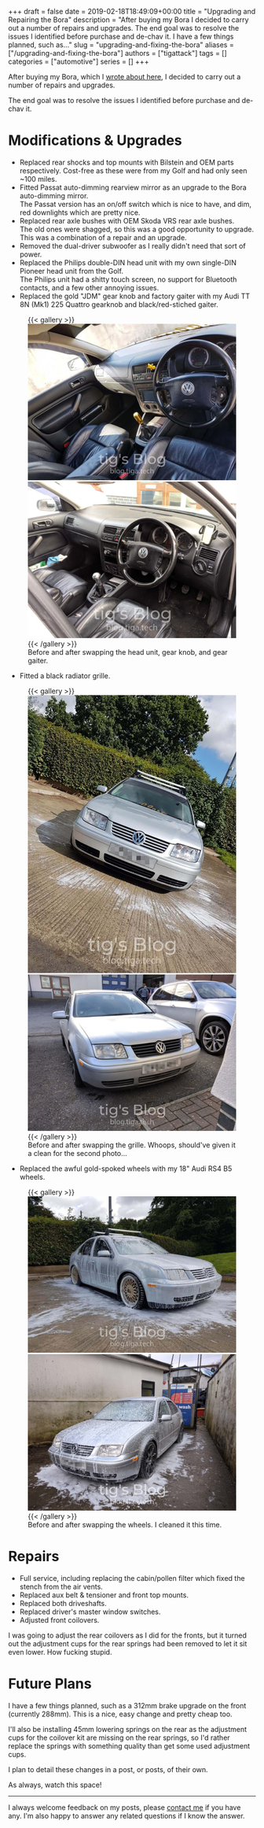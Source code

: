 +++
draft = false
date = 2019-02-18T18:49:09+00:00
title = "Upgrading and Repairing the Bora"
description = "After buying my Bora I decided to carry out a number of repairs and upgrades. The end goal was to resolve the issues I identified before purchase and de-chav it. I have a few things planned, such as..."
slug = "upgrading-and-fixing-the-bora"
aliases = ["/upgrading-and-fixing-the-bora"]
authors = ["tigattack"]
tags = []
categories = ["automotive"]
series = []
+++

After buying my Bora, which I [wrote about here](https://blog.tiga.tech/new-car-bora/), I decided to carry out a number of repairs and upgrades.

The end goal was to resolve the issues I identified before purchase and de-chav it.


# Modifications & Upgrades

* Replaced rear shocks and top mounts with Bilstein and OEM parts respectively. Cost-free as these were from my Golf and had only seen ~100 miles.
* Fitted Passat auto-dimming rearview mirror as an upgrade to the Bora auto-dimming mirror.  
    The Passat version has an on/off switch which is nice to have, and dim, red downlights which are pretty nice.
* Replaced rear axle bushes with OEM Skoda VRS rear axle bushes.  
    The old ones were shagged, so this was a good opportunity to upgrade. This was a combination of a repair and an upgrade.
* Removed the dual-driver subwoofer as I really didn't need that sort of power.
* Replaced the Philips double-DIN head unit with my own single-DIN Pioneer head unit from the Golf.  
    The Philips unit had a shitty touch screen, no support for Bluetooth contacts, and a few other annoying issues.
* Replaced the gold "JDM" gear knob and factory gaiter with my Audi TT 8N (Mk1) 225 Quattro gearknob and black/red-stiched gaiter.

<figure>
    {{< gallery >}}
        <img src="gearstick/43485851_2087684624629362_844631299015573504_n-1.jpg" class="grid-w50">
        <img src="gearstick/IMG_20190206_083133.jpg" class="grid-w50">
    {{< /gallery >}}
    <figcaption aria-hidden="true">Before and after swapping the head unit, gear knob, and gear gaiter.</figcaption>
</figure>

* Fitted a black radiator grille.

<figure>
    {{< gallery >}}
        <img src="grille/43601485_2087683651296126_130388154770259968_n-1.jpg" class="grid-w40">
        <img src="grille/IMG_20190213_144347.jpg" class="grid-w60">
    {{< /gallery >}}
    <figcaption aria-hidden="true">Before and after swapping the grille. Whoops, should've given it a clean for the second photo...</figcaption>
</figure>

* Replaced the awful gold-spoked wheels with my 18" Audi RS4 B5 wheels.

<figure>
    {{< gallery >}}
        <img src="wheels/Before-wheels.jpg" class="grid-w50">
        <img src="wheels/After-wheels.jpg" class="grid-w50">
    {{< /gallery >}}
    <figcaption aria-hidden="true">Before and after swapping the wheels. I cleaned it this time.</figcaption>
</figure>

# Repairs

* Full service, including replacing the cabin/pollen filter which fixed the stench from the air vents.
* Replaced aux belt & tensioner and front top mounts.
* Replaced both driveshafts.
* Replaced driver's master window switches.
* Adjusted front coilovers.

I was going to adjust the rear coilovers as I did for the fronts, but it turned out the adjustment cups for the rear springs had been removed to let it sit even lower. How fucking stupid.

# Future Plans

I have a few things planned, such as a 312mm brake upgrade on the front (currently 288mm). This is a nice, easy change and pretty cheap too.

I'll also be installing 45mm lowering springs on the rear as the adjustment cups for the coilover kit are missing on the rear springs, so I'd rather replace the springs with something quality than get some used adjustment cups.

I plan to detail these changes in a post, or posts, of their own.

As always, watch this space!

---

I always welcome feedback on my posts, please [contact me](/contact) if you have any. I'm also happy to answer any related questions if I know the answer.
